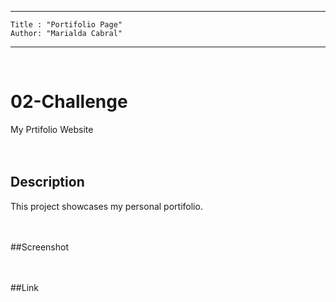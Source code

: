  ---
    Title : "Portifolio Page"
    Author: "Marialda Cabral"
---
<br /> 

# 02-Challenge
My Prtifolio Website <br /> <br />  <br />

## Description
This project showcases my personal portifolio.<br /> <br />  <br />

##Screenshot
<br /> <br />  <br />

##Link
<br /> <br />  <br />
